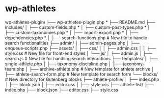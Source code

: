 # wp-athletes


wp-athletes-plugin/
├── wp-athletes-plugin.php *
├── README.md
├── includes/
│   ├── custom-fields.php *
│   ├── custom-post-types.php *
│   ├── custom-taxonomies.php * 
│   ├── import-export.php *
│   ├── dependencies.php *
│   ├── search-functions.php             # New file to handle search functionalities
├── admin/
│   ├── admin-pages.php
│   ├── enqueue-scripts.php
├── assets/
│   ├── css/
│   │   ├── admin.css
│   │   ├── style.css                    # New file for front-end styles
│   └── js/
│       ├── admin.js
│       ├── search.js                    # New file for handling search interactions
├── templates/
│   ├── single-athlete.php
│   ├── taxonomy-discipline.php
│   ├── taxonomy-team.php
│   ├── archive-athlete.php               # New template for athlete archive
│   ├── athlete-search-form.php           # New template for search form
└── blocks/                               # New directory for Gutenberg blocks
    ├── athlete-profile/
    │   ├── index.php
    │   ├── block.json
    │   ├── editor.css
    │   ├── style.css
    ├── athlete-list/
        ├── index.php
        ├── block.json
        ├── editor.css
        ├── style.css


